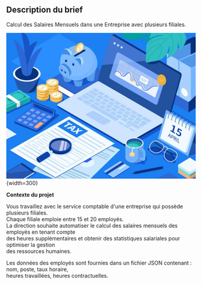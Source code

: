 ## Description du brief

Calcul des Salaires Mensuels dans une Entreprise avec plusieurs filiales.

![Image illustrative](image.webp){width=300}

**Contexte du projet**

Vous travaillez avec le service comptable d'une entreprise qui possède plusieurs filiales.  
Chaque filiale emploie entre 15 et 20 employés.  
La direction souhaite automatiser le calcul des salaires mensuels des employés en tenant compte  
des heures supplémentaires et obtenir des statistiques salariales pour optimiser la gestion  
des ressources humaines.

Les données des employés sont fournies dans un fichier JSON contenant : nom, poste, taux horaire,  
heures travaillées, heures contractuelles.

